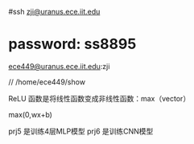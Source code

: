 #ssh zji@uranus.ece.iit.edu  
# password: ss8895
ece449@uranus.ece.iit.edu:zji

// /home/ece449/show


ReLU 函数是将线性函数变成非线性函数：max（vector<double>）

max(0,wx+b)



prj5 是训练4层MLP模型
prj6 是训练CNN模型